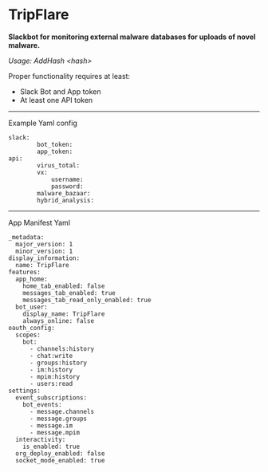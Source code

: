 # TripFlare

**Slackbot for monitoring external malware databases for uploads of novel malware.**

*Usage: AddHash \<hash\>*

Proper functionality requires at least:
 - Slack Bot and App token
 - At least one API token

<hr>
Example Yaml config

```
slack:
        bot_token: 
        app_token: 
api:
        virus_total: 
        vx:
			username:
			password:
        malware_bazaar: 
        hybrid_analysis:        
```
<hr>

App Manifest Yaml
```
_metadata:
  major_version: 1
  minor_version: 1
display_information:
  name: TripFlare
features:
  app_home:
    home_tab_enabled: false
    messages_tab_enabled: true
    messages_tab_read_only_enabled: true
  bot_user:
    display_name: TripFlare
    always_online: false
oauth_config:
  scopes:
    bot:
      - channels:history
      - chat:write
      - groups:history
      - im:history
      - mpim:history
      - users:read
settings:
  event_subscriptions:
    bot_events:
      - message.channels
      - message.groups
      - message.im
      - message.mpim
  interactivity:
    is_enabled: true
  org_deploy_enabled: false
  socket_mode_enabled: true
```
